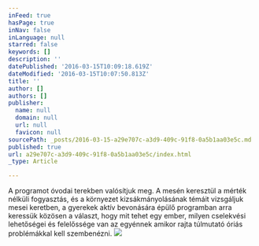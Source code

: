```yaml
---
inFeed: true
hasPage: true
inNav: false
inLanguage: null
starred: false
keywords: []
description: ''
datePublished: '2016-03-15T10:09:18.619Z'
dateModified: '2016-03-15T10:07:50.813Z'
title: ''
author: []
authors: []
publisher:
  name: null
  domain: null
  url: null
  favicon: null
sourcePath: _posts/2016-03-15-a29e707c-a3d9-409c-91f8-0a5b1aa03e5c.md
published: true
url: a29e707c-a3d9-409c-91f8-0a5b1aa03e5c/index.html
_type: Article

---
```

A programot óvodai terekben valósítjuk meg. A mesén keresztül a mérték nélküli fogyasztás, és a környezet kizsákmányolásának témáit vizsgáljuk mesei keretben, a gyerekek aktív bevonására épülő programban arra keressük közösen a választ, hogy mit tehet egy ember, milyen cselekvési lehetőségei és felelőssége van az egyénnek amikor rajta túlmutató óriás problémákkal kell szembenézni.
![](https://the-grid-user-content.s3-us-west-2.amazonaws.com/723fbd7c-5c59-44eb-9228-ed00dec8d70c.jpg)